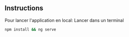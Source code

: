 ## Instructions

Pour lancer l'application en local:
Lancer dans un terminal
```bash
npm install && ng serve
```

